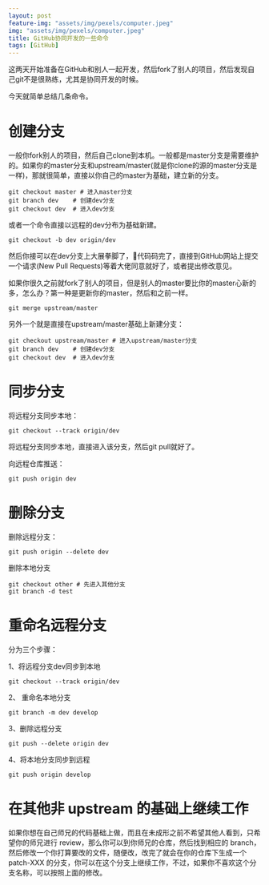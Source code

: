 ```yaml
---
layout: post
feature-img: "assets/img/pexels/computer.jpeg"
img: "assets/img/pexels/computer.jpeg"
title: GitHub协同开发的一些命令
tags: [GitHub]
---
```


这两天开始准备在GitHub和别人一起开发，然后fork了别人的项目，然后发现自己git不是很熟练，尤其是协同开发的时候。

今天就简单总结几条命令。

# 创建分支

一般你fork别人的项目，然后自己clone到本机。一般都是master分支是需要维护的。如果你的master分支和upstream/master(就是你clone的源的master分支是一样)，那就很简单，直接以你自己的master为基础，建立新的分支。

```
git checkout master # 进入master分支
git branch dev    # 创建dev分支
git checkout dev  # 进入dev分支
```

或者一个命令直接以远程的dev分布为基础新建。

```
git checkout -b dev origin/dev 
```

然后你接可以在dev分支上大展拳脚了，代码码完了，直接到GitHub网站上提交一个请求(New Pull Requests)等着大佬同意就好了，或者提出修改意见。

如果你很久之前就fork了别人的项目，但是别人的master要比你的master心新的多，怎么办？第一种是更新你的master，然后和之前一样。

```
git merge upstream/master
```

另外一个就是直接在upstream/master基础上新建分支：

```
git checkout upstream/master # 进入upstream/master分支
git branch dev    # 创建dev分支
git checkout dev  # 进入dev分支
```


# 同步分支

将远程分支同步本地：

```
git checkout --track origin/dev
```

将远程分支同步本地，直接进入该分支，然后git pull就好了。


向远程仓库推送：

```
git push origin dev
```

# 删除分支

删除远程分支：

```
git push origin --delete dev
```

删除本地分支

```
git checkout other # 先进入其他分支
git branch -d test
```

# 重命名远程分支

分为三个步骤：

1、将远程分支dev同步到本地


```
git checkout --track origin/dev
```

2、 重命名本地分支

```
git branch -m dev develop
```

3、删除远程分支

```
git push --delete origin dev
```

4、将本地分支同步到远程

```
git push origin develop
```

# 在其他非 upstream 的基础上继续工作

如果你想在自己师兄的代码基础上做，而且在未成形之前不希望其他人看到，只希望你的师兄进行 review，那么你可以到你师兄的仓库，然后找到相应的 branch，然后修改一个你打算要改的文件，随便改，改完了就会在你的仓库下生成一个 patch-XXX 的分支，你可以在这个分支上继续工作，不过，如果你不喜欢这个分支名称，可以按照上面的修改。
